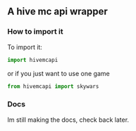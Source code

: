 ## A hive mc api wrapper

### How to import it
To import it:
```python
import hivemcapi
```
or if you just want to use one game
```python
from hivemcapi import skywars
```

### Docs
Im still making the docs, check back later.

